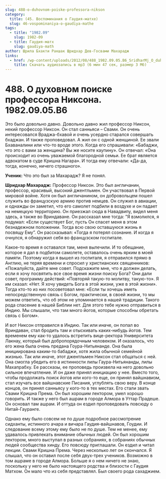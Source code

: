 ```yaml
---
slug: 488-o-duhovnom-poiske-professora-nikson
category:
  title: (45. Воспоминания о Гаудия-матхе)
  slug: 46-vospominaniya-o-gaudiya-mathe
tags:
  - title: "1982.09"
    slug: 1982-09
  - title: Гаудия-матх
    slug: gaudiya-math
author: Шрила Бхакти Ракшак Шридхар Дев-Госвами Махарадж
links:
  - href: /wp-content/uploads/2012/08/488_1982.09.05.B6_SridharMj_O_duhovnom_poiske_professora_Niksona.mp3
    title: Скачать аудиозапись в mp3 (6 мин 47 сек, размер 3 Мб)
---
```


# 488. О духовном поиске профессора Никсона. 1982.09.05.B6

Это было довольно давно. Довольно давно жил профессор Никсон, некий профессор Никсон. Он стал санньяси – Свами. Он очень интересовался Враджа-бхавой и очень усердно старался совершать бхаджан. И также проповедовал. А жил он с одной женщиной. Ее звали Бхаваналини или что-то вроде этого. Когда его спрашивали: «Бабаджи, что это с вами за женщина? Вы же носите каупину». Он отвечал: «Она происходит из очень уважаемой благородной семьи. Ее брат является адвокатом в суде Кришна Нагара». И тогда ему отвечали: «Да-да, тогда, конечно, ничего страшного».

**Ученик:** Что это был за Махарадж? Я не понял.

**Шридхар Махарадж:** Профессор Никсон. Это был англичанин, профессор, красивый, высокий джентльмен. Он участвовал в Первой мировой войне. Хотя он был англичанином, он добровольцем пошел служить во французскую армию против немцев. Он служил в авиации, и однажды он заметил, что его самолет подбили в воздухе и он падает на немецкую территорию. Он приезжал сюда в Навадвипу, видел меня здесь, а также во Вриндаване. Он рассказал мне тогда: ”Я взмолился, я подумал: «Если существует Бог, пусть Он спасет меня в этом безнадежном положении. Тогда всю свою оставшуюся жизнь я посвящу Ему”. Он рассказывал: «Тогда я потерял сознание. И когда я очнулся, я обнаружил себя во французском госпитале.

Какое-то время я оставался там, меня вылечили. И то обещание, которое я дал в подбитом самолете, оставалось очень ярким в моей памяти. Поэтому когда я вышел из госпиталя, я отправился прямо в Англию, не теряя времени и спросил у христианских священников: «Пожалуйста, дайте мне совет. Подскажите мне, что я должен делать, если я хочу посвятить все свое время жизни поиску Бога? Они дали совет, программу действий: «Повторяй такую-то молитву, такую-то». Я им сказал: «Нет. Я хочу увидеть Бога в этой жизни, уже в этой жизни». Тогда кто-то из них посоветовал мне: «Если ты хочешь иметь непосредственную связь с Богом, практически, в своей жизни, то мы можем ответить, что об этом не упоминается в нашей традиции. Такого рода спасение в нашей Библии нет. Для этого тебе нужно отправиться в Индию. Мы слышали, что там много йогов, которые способны обретать связь с Богом».

И вот Никсон отправился в Индию. Так или иначе, он попал во Вриндаван, стал бродить там и отыскивать каких-нибудь йогов. Тем временем ему как-то удалось встретить вице-ректора Университета Лакнау, который был добропорядочным человеком. И оказалось, что его жена была очень предана Гоура-Нитьянанде. Она была инициирована каким-то бабаджи, хотя жила обычной семейной жизнью. Так или иначе, этот джентльмен Никсон стал общаться с ней. Она смогла убедить его в истинности лилы Гаура-Нитьянанды, лилы Махапрабху. Ее рассказы, ее проповедь произвела на него довольно сильное впечатление. И он даже принял инициацию у нее. Вместо того, чтобы продолжать поиск йогов или кого-то еще, он принял вайшнавизм, стал изучать все вайшнавские Писания, углублять свою веру. В конце концов, он принял санньясу у кого-то в тех местах. Его стали звать Свами Кришна Према. Он был хорошим лектором, умел хорошо говорить. И также у него был ашрам в городе Алмора в Уттар Прадеше. Он основал там ашрам. И оттуда он ездил проповедовать повсюду о Нитай-Гауранге.

Однако ему было совсем не по душе подробное рассмотрение сидханты, истинного ачара и вичара Гаудия-вайшнавов, Гоудии. И следование всему этому ему было не по душе. Тем не менее, ему удавалось привлекать внимание обычных людей. Он был хорошим лектором, много выступал в разных собраниях, в собраниях обычных людей сообщества хинду. Его повсюду приглашали. Он ездил и читал лекции. Свами Кришна Према. Через несколько лет он скончался. Я слышал, что он оставил после себя двух-трех учеников. Возможно в том ашраме в городе Алмора. Больше я о нем ничего не знаю, поскольку у него не было настоящего родства и близости с Гаудия Матхом. Он мало что из себя представлял. Был своего рода сахаджием.

